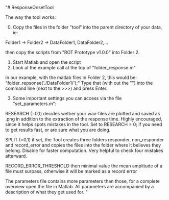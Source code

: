 "# ResponseOnsetTool

The way the tool works:

0. Copy the files in the folder "tool" into the parent directory of your data, ie:

Folder1 -> Folder2 -> DataFolder1, DataFolder2,...

then copy the scripts from "ROT Prototype v1.0.0" into Folder 2.

1. Start Matlab and open the script
2. Look at the example call at the top of "folder_response.m"

In our example, with the matlab files in Folder 2, this would be: "folder_repsonse('./DataFolder1/');"
Type that (with out the "") into the command line (next to the >>>) and press Enter.

3. Some important settings you can access via the file "set_parameters.m":

RESEARCH (=0,1)
decides wether your wav-files are plotted and saved as .png in addition to the extraction of the response time. Highly encouraged, since it helps spots mistakes in the tool. Set to RESEARCH = 0; if you need to get results fast, or are sure what you are doing.

SPLIT (=0,1)
if set, the Tool creates three folders responder, non_responder and record_error and copies the files into the folder where it believes they belong. Disable for faster computation. Very helpful to check four mistakes afterward.

RECORD_ERROR_THRESHOLD
then minimal value the mean amplitude of a file must surpass, otherwise it will be marked as a record error

The parameters file contains more parameters than those, for a complete overview open the file in Matlab. All parameters are accompanied by a description of what they get used for.
"

